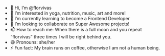 - 👋 Hi, I’m @florvivas
- 👀 I’m interested in yoga, nutrition, music, art and more!
- 🌱 I’m currently learning to become a Frontend Developer
- 💞️ I’m looking to collaborate on Super Awesome projects!
- 📫 How to reach me: When there is a full moon and you repeat “florvivas” three times I will be right behind you.
- 😄 Pronouns: she/her
- ⚡ Fun fact: My brain runs on coffee, otherwise I am not a human being.

<!---
florvivas/florvivas is a ✨ special ✨ repository because its `README.md` (this file) appears on your GitHub profile.
You can click the Preview link to take a look at your changes.
--->
